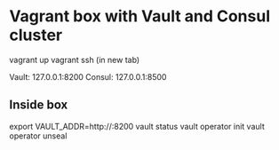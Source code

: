 # Vagrant box with Vault and Consul cluster

vagrant up
vagrant ssh (in new tab)

Vault: 127.0.0.1:8200
Consul: 127.0.0.1:8500

## Inside box
export VAULT_ADDR=http://:8200
vault status
vault operator init
vault operator unseal
